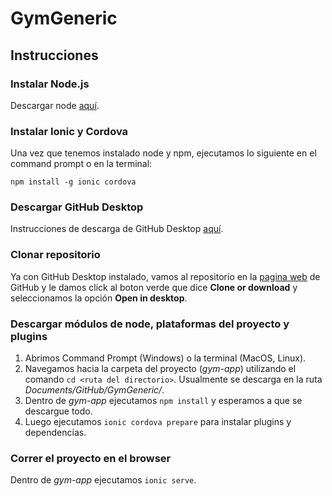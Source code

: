# GymGeneric
## Instrucciones
### Instalar Node.js
Descargar node [aquí](https://nodejs.org/en/).
### Instalar Ionic y Cordova
Una vez que tenemos instalado node y npm, ejecutamos lo siguiente en el command prompt o en la terminal:
```
npm install -g ionic cordova
```
### Descargar GitHub Desktop
Instrucciones de descarga de GitHub Desktop [aquí](https://help.github.com/desktop/guides/getting-started-with-github-desktop/installing-github-desktop/).
### Clonar repositorio
Ya con GitHub Desktop instalado, vamos al repositorio en la [pagina web](https://github.com/leofp95/GymGeneric/) de GitHub y le damos click al boton verde que dice **Clone or download** y seleccionamos la opción **Open in desktop**.
### Descargar módulos de node, plataformas del proyecto y plugins
1. Abrimos Command Prompt (Windows) o la terminal (MacOS, Linux).
2. Navegamos hacia la carpeta del proyecto (*gym-app*) utilizando el comando `cd <ruta del directorio>`. Usualmente se descarga en la ruta *Documents/GitHub/GymGeneric/*.
3. Dentro de *gym-app* ejecutamos `npm install` y esperamos a que se descargue todo.
4. Luego ejecutamos `ionic cordova prepare` para instalar plugins y dependencias.
### Correr el proyecto en el browser
Dentro de *gym-app* ejecutamos `ionic serve`.
